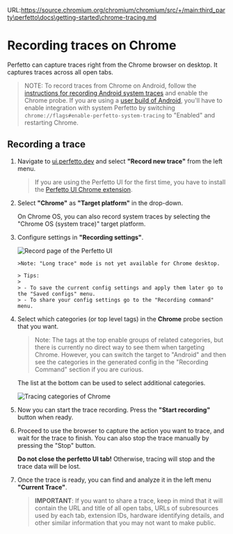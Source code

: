 URL:https://source.chromium.org/chromium/chromium/src/+/main:third_party\perfetto\docs\getting-started\chrome-tracing.md
# Recording traces on Chrome

Perfetto can capture traces right from the Chrome browser on desktop. It
captures traces across all open tabs.

> NOTE: To record traces from Chrome on Android, follow the
> [instructions for recording Android system traces](/docs/getting-started/system-tracing.md)
> and enable the Chrome probe. If you are using a
> [user build of Android](https://source.android.com/docs/setup/build/building#lunch),
> you'll have to enable integration with system Perfetto by switching
> `chrome://flags#enable-perfetto-system-tracing` to "Enabled" and restarting
> Chrome.

## Recording a trace

1.  Navigate to [ui.perfetto.dev](https://ui.perfetto.dev/) and select **"Record
    new trace"** from the left menu.
    > If you are using the Perfetto UI for the first time, you have to install
    > the
    > [Perfetto UI Chrome extension](https://chrome.google.com/webstore/detail/perfetto-ui/lfmkphfpdbjijhpomgecfikhfohaoine).
2.  Select **"Chrome"** as **"Target platform"** in the drop-down.

    On Chrome OS, you can also record system traces by selecting the "Chrome OS
    (system trace)" target platform.

3.  Сonfigure settings in **"Recording settings"**.

    ![Record page of the Perfetto UI](/docs/images/record-trace-chrome.png)

        >Note: "Long trace" mode is not yet available for Chrome desktop.

        > Tips:
        >
        > - To save the current config settings and apply them later go to the "Saved configs" menu.
        > - To share your config settings go to the "Recording command" menu.

    >

4.  Select which categories (or top level tags) in the **Chrome** probe section
    that you want.

    > Note: The tags at the top enable groups of related categories, but there
    > is currently no direct way to see them when targeting Chrome. However, you
    > can switch the target to "Android" and then see the categories in the
    > generated config in the "Recording Command" section if you are curious.

    The list at the bottom can be used to select additional categories.

    ![Tracing categories of Chrome](/docs/images/tracing-categories-chrome.png)

5.  Now you can start the trace recording. Press the **"Start recording"**
    button when ready.
6.  Proceed to use the browser to capture the action you want to trace, and wait
    for the trace to finish. You can also stop the trace manually by pressing
    the "Stop" button.

    **Do not close the perfetto UI tab!** Otherwise, tracing will stop and the
    trace data will be lost.

7.  Once the trace is ready, you can find and analyze it in the left menu
    **"Current Trace"**.

    > **IMPORTANT**: If you want to share a trace, keep in mind that it will
    > contain the URL and title of all open tabs, URLs of subresources used by
    > each tab, extension IDs, hardware identifying details, and other similar
    > information that you may not want to make public.
